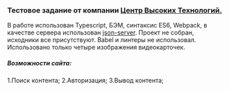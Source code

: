 ### Тестовое задание от компании [Центр Высоких Технологий.](http://htc-cs.ru/)
В работе использован Typescript, БЭМ, синтаксис ES6, Webpack, в качестве сервера использован [json-server](https://www.npmjs.com/package/json-server).
Проект не собран, исходники все присутствуют. Babel и линтеры не использовал. Использовано только четыре изображения видеокарточек.
  ##### Возможности сайта:

1.Поиск контента;
2.Авторизация;
3.Вывод контента;

